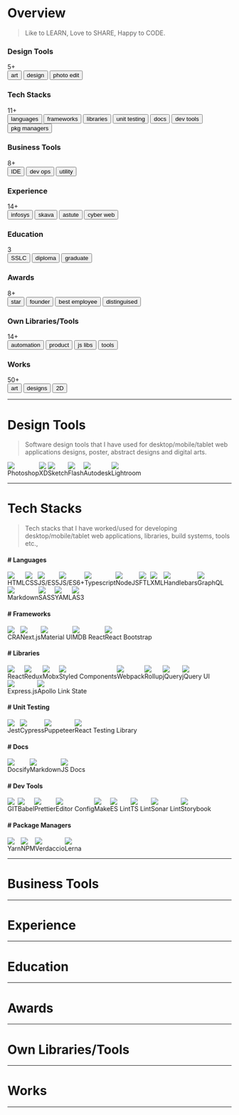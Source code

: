 # Overview

> Like to LEARN, Love to SHARE, Happy to CODE.

<div class="details-card-wrapper">
    <div class="detail-card">
        <h3>Design Tools</h3>
        <div class="details-card-count">5+</div>
        <div class="details-card-buttons">
            <button>art</button>
            <button>design</button>
            <button>photo edit</button>
        </div>
    </div>
    <div class="detail-card" style="flex:2;">
        <h3>Tech Stacks</h3>
        <div class="details-card-count">11+</div>
        <div class="details-card-buttons">
            <button>languages</button>
            <button>frameworks</button>
            <button>libraries</button>
            <button>unit testing</button>
            <button>docs</button>
            <button>dev tools</button>
            <button>pkg managers</button>
        </div>
    </div>
    <div class="detail-card">
        <h3>Business Tools</h3>
        <div class="details-card-count">8+</div>
        <div class="details-card-buttons">
            <button>IDE</button>
            <button>dev ops</button>
            <button>utility</button>
        </div>
    </div>
    <div class="detail-card">
        <h3>Experience</h3>
        <div class="details-card-count">14+</div>
        <div class="details-card-buttons">
            <button>infosys</button>
            <button>skava</button>
            <button>astute</button>
            <button>cyber web</button>
        </div>
    </div>
    <div class="detail-card">
        <h3>Education</h3>
        <div class="details-card-count">3</div>
        <div class="details-card-buttons">
            <button>SSLC</button>
            <button>diploma</button>
            <button>graduate</button>
        </div>
    </div>
    <div class="detail-card">
        <h3>Awards</h3>
        <div class="details-card-count">8+</div>
        <div class="details-card-buttons">
            <button>star</button>
            <button>founder</button>
            <button>best employee</button>
            <button>distinguised</button>
        </div>
    </div>
    <div class="detail-card">
        <h3>Own Libraries/Tools</h3>
        <div class="details-card-count">14+</div>
        <div class="details-card-buttons">
            <button>automation</button>
            <button>product</button>
            <button>js libs</button>
            <button>tools</button>
        </div>
    </div>
    <div class="detail-card">
        <h3>Works</h3>
        <div class="details-card-count">50+</div>
        <div class="details-card-buttons">
            <button>art</button>
            <button>designs</button>
            <button>2D</button>
        </div>
    </div>
</div>

<hr />

# Design Tools

> Software design tools that I have used for desktop/mobile/tablet web applications designs, poster, abstract designs and digital arts.

<div style="display:flex;">
    <div class="tech-logo">
        <img src="./assets/logo_ps.jpg" />
        <div class="tech-info">Photoshop</div>
    </div>
    <div class="tech-logo">
        <img src="./assets/logo_xd.png" />
        <div class="tech-info">XD</div>
    </div>
    <div class="tech-logo">
        <img src="./assets/logo_sketch.jpg" />
        <div class="tech-info">Sketch</div>
    </div>
    <div class="tech-logo">
        <img src="./assets/logo_flash.jpg" />
        <div class="tech-info">Flash</div>
    </div>
    <div class="tech-logo">
        <img src="./assets/logo_autodesk.png" />
        <div class="tech-info">Autodesk</div>
    </div>
    <div class="tech-logo">
        <img src="./assets/logo_lr.png" />
        <div class="tech-info">Lightroom</div>
    </div>
</div>

<hr />

# Tech Stacks

> Tech stacks that I have worked/used for developing desktop/mobile/tablet web applications, libraries, build systems, tools etc.,

#### # Languages

<div style="display:flex; flex-wrap:wrap;">
    <div class="tech-logo">
        <img src="./assets/logo_html.png" />
        <div class="tech-info">HTML</div>
    </div>
    <div class="tech-logo">
        <img src="./assets/logo_css.png" />
        <div class="tech-info">CSS</div>
    </div>
    <div class="tech-logo">
        <img src="./assets/logo_js.jpeg" />
        <div class="tech-info">JS/ES5</div>
    </div>
    <div class="tech-logo">
        <img src="./assets/logo_es6.jpg" />
        <div class="tech-info">JS/ES6+</div>
    </div>
    <div class="tech-logo">
        <img src="./assets/logo_ts.jpg" />
        <div class="tech-info">Typescript</div>
    </div>
     <div class="tech-logo">
        <img src="./assets/logo_nodejs.png" />
        <div class="tech-info">NodeJS</div>
    </div>
    <div class="tech-logo">
        <img src="./assets/logo_ftl.jpg" />
        <div class="tech-info">FTL</div>
    </div>
    <div class="tech-logo">
        <img src="./assets/logo_xml.png" />
        <div class="tech-info">XML</div>
    </div>
    <div class="tech-logo">
        <img src="./assets/logo_hb.png" />
        <div class="tech-info">Handlebars</div>
    </div>
    <div class="tech-logo">
        <img src="./assets/logo_graphql.png" />
        <div class="tech-info">GraphQL</div>
    </div>
    <div class="tech-logo">
        <img src="./assets/logo_md.png" />
        <div class="tech-info">Markdown</div>
    </div>
    <div class="tech-logo">
        <img src="./assets/logo_sass.png" />
        <div class="tech-info">SASS</div>
    </div>
    <div class="tech-logo">
        <img src="./assets/logo_yaml.png" />
        <div class="tech-info">YAML</div>
    </div>
    <div class="tech-logo">
        <img src="./assets/logo_as3.png" />
        <div class="tech-info">AS3</div>
    </div>
</div>

#### # Frameworks

<div style="display:flex;">
    <div class="tech-logo">
        <img src="./assets/logo_cra.png" />
        <div class="tech-info">CRA</div>
    </div>
    <div class="tech-logo">
        <img src="./assets/logo_nextjs.png" />
        <div class="tech-info">Next.js</div>
    </div>
    <div class="tech-logo">
        <img src="./assets/logo_mui.png" />
        <div class="tech-info">Material UI</div>
    </div>
    <div class="tech-logo">
        <img src="./assets/logo_mdbreact.png" />
        <div class="tech-info">MDB React</div>
    </div>
    <div class="tech-logo">
        <img src="./assets/logo_reactbootstrap.png" />
        <div class="tech-info">React Bootstrap</div>
    </div>
</div>

#### # Libraries

<div style="display:flex; flex-wrap: wrap;">
    <div class="tech-logo">
        <img src="./assets/logo_react.png" />
        <div class="tech-info">React</div>
    </div>
    <div class="tech-logo">
        <img src="./assets/logo_redux.png" />
        <div class="tech-info">Redux</div>
    </div>
    <div class="tech-logo">
        <img src="./assets/logo_mobx.png" />
        <div class="tech-info">Mobx</div>
    </div>
    <div class="tech-logo">
        <img src="./assets/logo_styledcomp.png" />
        <div class="tech-info">Styled Components</div>
    </div>
    <div class="tech-logo">
        <img src="./assets/logo_webpack.png" />
        <div class="tech-info">Webpack</div>
    </div>
    <div class="tech-logo">
        <img src="./assets/logo_rollup.jpg" />
        <div class="tech-info">Rollup</div>
    </div>
    <div class="tech-logo">
        <img src="./assets/logo_jquery.jpg" />
        <div class="tech-info">jQuery</div>
    </div>
    <div class="tech-logo">
        <img src="./assets/logo_jquery_ui.png" />
        <div class="tech-info">jQuery UI</div>
    </div>
    <div class="tech-logo">
        <img src="./assets/logo_expressjs.png" />
        <div class="tech-info">Express.js</div>
    </div>
    <div class="tech-logo">
        <img src="./assets/logo_apollo.png" />
        <div class="tech-info">Apollo Link State</div>
    </div>
</div>

#### # Unit Testing

<div style="display:flex;">
    <div class="tech-logo">
        <img src="./assets/logo_jest.png" />
        <div class="tech-info">Jest</div>
    </div>
    <div class="tech-logo">
        <img src="./assets/logo_cypress.webp" />
        <div class="tech-info">Cypress</div>
    </div>
    <div class="tech-logo">
        <img src="./assets/logo_puppeteer.png" />
        <div class="tech-info">Puppeteer</div>
    </div>
    <div class="tech-logo">
        <img src="./assets/logo_rtl.png" />
        <div class="tech-info">React Testing Library</div>
    </div>
</div>

#### # Docs

<div style="display:flex;">
    <div class="tech-logo">
        <img src="./assets/logo_docsify.png" />
        <div class="tech-info">Docsify</div>
    </div>
    <div class="tech-logo">
        <img src="./assets/logo_md.png" />
        <div class="tech-info">Markdown</div>
    </div>
    <div class="tech-logo">
        <img src="./assets/logo_jsdoc3.png" />
        <div class="tech-info">JS Docs</div>
    </div>
</div>

#### # Dev Tools

<div style="display:flex; flex-wrap: wrap;">
    <div class="tech-logo">
        <img src="./assets/logo_git.png" />
        <div class="tech-info">GIT</div>
    </div>
    <div class="tech-logo">
        <img src="./assets/logo_babel.png" />
        <div class="tech-info">Babel</div>
    </div>
    <div class="tech-logo">
        <img src="./assets/logo_prettier.jpg" />
        <div class="tech-info">Prettier</div>
    </div>
    <div class="tech-logo">
        <img src="./assets/logo_editorconfig.png" />
        <div class="tech-info">Editor Config</div>
    </div>
    <div class="tech-logo">
        <img src="./assets/logo_make.png" />
        <div class="tech-info">Make</div>
    </div>
    <div class="tech-logo">
        <img src="./assets/logo_eslint.jpg" />
        <div class="tech-info">ES Lint</div>
    </div>
    <div class="tech-logo">
        <img src="./assets/logo_tslint.png" />
        <div class="tech-info">TS Lint</div>
    </div>
    <div class="tech-logo">
        <img src="./assets/logo_sonarlint.png" />
        <div class="tech-info">Sonar Lint</div>
    </div>
    <div class="tech-logo">
        <img src="./assets/logo_storybook.png" />
        <div class="tech-info">Storybook</div>
    </div>
</div>

#### # Package Managers

<div style="display:flex;">
    <div class="tech-logo">
        <img src="./assets/logo_yarn.jpg" />
        <div class="tech-info">Yarn</div>
    </div>
    <div class="tech-logo">
        <img src="./assets/logo_npm.png" />
        <div class="tech-info">NPM</div>
    </div>
    <div class="tech-logo">
        <img src="./assets/logo_verdaccio.jpg" />
        <div class="tech-info">Verdaccio</div>
    </div>
    <div class="tech-logo">
        <img src="./assets/logo_lerna.jpg" />
        <div class="tech-info">Lerna</div>
    </div>
</div>

<hr />

# Business Tools

<hr />

# Experience

<hr />

# Education

<hr />

# Awards

<hr />

# Own Libraries/Tools

<hr />

# Works

<hr />

<div id="design-tools">
</div>
